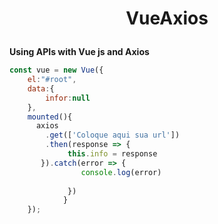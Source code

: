 # <p align="center">VueAxios</p>
**Using APIs with Vue js and Axios**
```javascript
const vue = new Vue({
	el:"#root",
	data:{
		infor:null
	},
	mounted(){
	  axios
		.get(['Coloque aqui sua url'])
		.then(response => {
			 this.info = response
	   }).catch(error => {
			    console.log(error)
			        
			 })
		    }
    });
```
